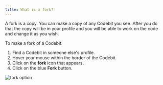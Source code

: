 ```yaml
---
title: What is a fork?
---
```


A fork is a copy. You can make a copy of any Codebit you see. After you do that the copy will be in your profile and you will be able to work on the code and change it as you wish.

To make a fork of a Codebit:

1. Find a Codebit in someone else's profile.
2. Hover your mouse within the border of the Codebit.
3. Click on the **fork** icon that appears.
4. Click on the blue **Fork** button.

![fork option](https://raw.github.com/AlbionsRefuge/help.codecademy.com/what-is-a-fork/proposed/_assets/_img/what-is-a-fork.png)
